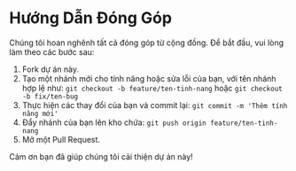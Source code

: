 # Hướng Dẫn Đóng Góp

Chúng tôi hoan nghênh tất cả đóng góp từ cộng đồng. Để bắt đầu, vui lòng làm theo các bước sau:

1. Fork dự án này.
2. Tạo một nhánh mới cho tính năng hoặc sửa lỗi của bạn, với tên nhánh hợp lệ như: `git checkout -b feature/ten-tinh-nang` hoặc `git checkout -b fix/ten-bug`
3. Thực hiện các thay đổi của bạn và commit lại: `git commit -m 'Thêm tính năng mới'`
4. Đẩy nhánh của bạn lên kho chứa: `git push origin feature/ten-tinh-nang`
5. Mở một Pull Request.

Cảm ơn bạn đã giúp chúng tôi cải thiện dự án này!